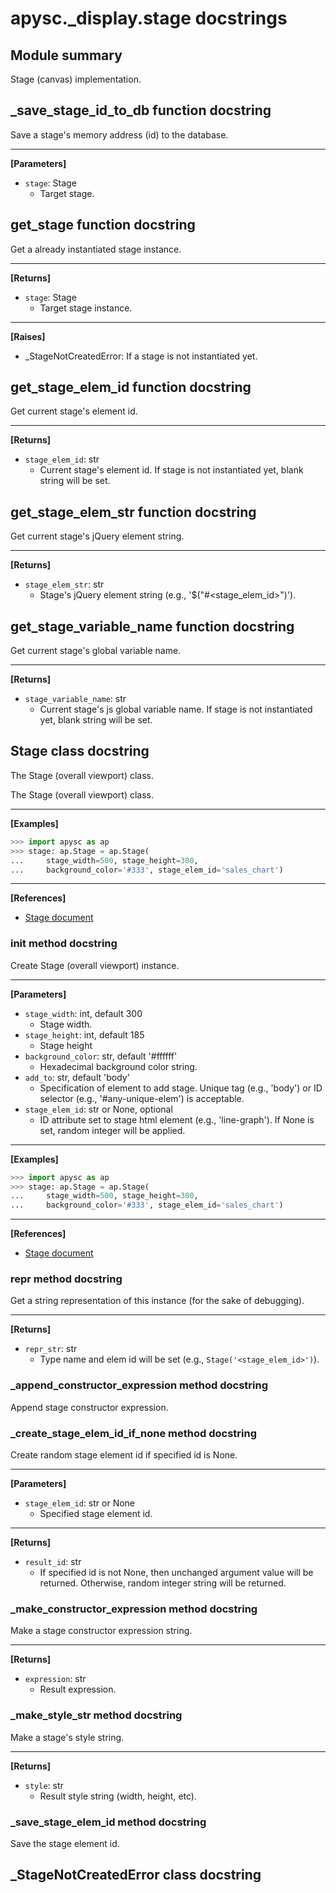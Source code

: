# apysc._display.stage docstrings

## Module summary

Stage (canvas) implementation.

## _save_stage_id_to_db function docstring

Save a stage's memory address (id) to the database.<hr>

**[Parameters]**

- `stage`: Stage
  - Target stage.

## get_stage function docstring

Get a already instantiated stage instance.<hr>

**[Returns]**

- `stage`: Stage
  - Target stage instance.

<hr>

**[Raises]**

- _StageNotCreatedError: If a stage is not instantiated yet.

## get_stage_elem_id function docstring

Get current stage's element id.<hr>

**[Returns]**

- `stage_elem_id`: str
  - Current stage's element id. If stage is not instantiated yet, blank string will be set.

## get_stage_elem_str function docstring

Get current stage's jQuery element string.<hr>

**[Returns]**

- `stage_elem_str`: str
  - Stage's jQuery element string (e.g., '$("#<stage_elem_id>")').

## get_stage_variable_name function docstring

Get current stage's global variable name.<hr>

**[Returns]**

- `stage_variable_name`: str
  - Current stage's js global variable name. If stage is not instantiated yet, blank string will be set.

## Stage class docstring

The Stage (overall viewport) class.

The Stage (overall viewport) class.<hr>

**[Examples]**

```py
>>> import apysc as ap
>>> stage: ap.Stage = ap.Stage(
...     stage_width=500, stage_height=300,
...     background_color='#333', stage_elem_id='sales_chart')
```

<hr>

**[References]**

- [Stage document](https://simon-ritchie.github.io/apysc/stage.html)

### __init__ method docstring

Create Stage (overall viewport) instance.<hr>

**[Parameters]**

- `stage_width`: int, default 300
  - Stage width.
- `stage_height`: int, default 185
  - Stage height
- `background_color`: str, default '#ffffff'
  - Hexadecimal background color string.
- `add_to`: str, default 'body'
  - Specification of element to add stage. Unique tag (e.g., 'body') or ID selector (e.g., '#any-unique-elem') is acceptable.
- `stage_elem_id`: str or None, optional
  - ID attribute set to stage html element (e.g., 'line-graph'). If None is set, random integer will be applied.

<hr>

**[Examples]**

```py
>>> import apysc as ap
>>> stage: ap.Stage = ap.Stage(
...     stage_width=500, stage_height=300,
...     background_color='#333', stage_elem_id='sales_chart')
```

<hr>

**[References]**

- [Stage document](https://simon-ritchie.github.io/apysc/stage.html)

### __repr__ method docstring

Get a string representation of this instance (for the sake of debugging).<hr>

**[Returns]**

- `repr_str`: str
  - Type name and elem id will be set (e.g., `Stage('<stage_elem_id>')`).

### _append_constructor_expression method docstring

Append stage constructor expression.

### _create_stage_elem_id_if_none method docstring

Create random stage element id if specified id is None.<hr>

**[Parameters]**

- `stage_elem_id`: str or None
  - Specified stage element id.

<hr>

**[Returns]**

- `result_id`: str
  - If specified id is not None, then unchanged argument value will be returned. Otherwise, random integer string will be returned.

### _make_constructor_expression method docstring

Make a stage constructor expression string.<hr>

**[Returns]**

- `expression`: str
  - Result expression.

### _make_style_str method docstring

Make a stage's style string.<hr>

**[Returns]**

- `style`: str
  - Result style string (width, height, etc).

### _save_stage_elem_id method docstring

Save the stage element id.

## _StageNotCreatedError class docstring

